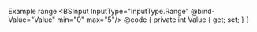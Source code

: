﻿<BSLabel>Example range</BSLabel>
<BSInput InputType="InputType.Range" @bind-Value="Value" min="0" max="5"/>
@code {
    private int Value { get; set; }
}